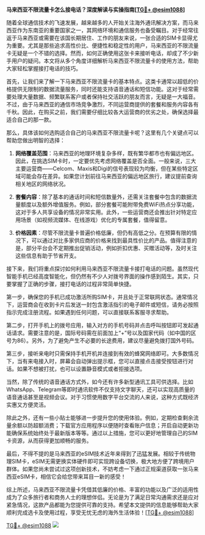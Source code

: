 **马来西亚不限流量卡怎么接电话？深度解读与实操指南[[TG💪+ @esim1088](https://t.me/s/esim1088)]**

随着全球通信技术的飞速发展，越来越多的人开始关注海外通讯解决方案，而马来西亚作为东南亚的重要国家之一，其网络环境和通信服务也备受瞩目。对于经常往返于马来西亚或需要在该国长期居住、工作的朋友来说，一张合适的SIM卡显得尤为重要。尤其是那些追求高性价比、便捷性和稳定性的用户，马来西亚的不限流量卡无疑是一个不错的选择。然而，如何正确使用这张卡来接听电话，却成了不少新手用户的疑问。本文将从多个角度详细解析马来西亚不限流量卡的使用方法，帮助大家轻松掌握接打电话的技巧。

首先，让我们来了解一下马来西亚不限流量卡的基本特点。这类卡通常以超低的价格提供无限制的数据流量服务，同时还能支持语音通话和短信功能。这对于经常需要处理大量数据、频繁联系客户或者保持社交活跃的朋友而言，无疑是一大福音。不过，由于马来西亚的通信市场竞争激烈，不同运营商提供的套餐和服务内容各有千秋。因此，在购买之前，我们需要仔细比较各大运营商的优劣之处，确保选择最适合自己的那一款。

那么，具体该如何选购适合自己的马来西亚不限流量卡呢？这里有几个关键点可以帮助您做出明智的选择：

1. **网络覆盖范围**：马来西亚的地理环境复杂多样，既有繁华都市也有偏远地区。因此，在挑选SIM卡时，一定要优先考虑网络覆盖是否全面。一般来说，三大主要运营商——Celcom、Maxis和Digi的信号表现较为均衡，但在某些特定区域可能会存在差异。如果您计划前往马来西亚的偏远地区旅行，建议提前查询相关地区的网络状况。

2. **套餐内容**：除了基本的通话时间和短信数量外，还需关注套餐中包含的数据流量额度以及额外增值服务。例如，部分套餐可能附带免费WiFi热点分享功能，这对于多人共享设备的情况非常实用。此外，一些运营商还会推出针对特定应用场景（如视频流媒体、在线游戏）优化的专属套餐，值得留意。

3. **价格因素**：尽管不限流量卡普遍价格低廉，但仍有高低之分。在预算有限的情况下，可以通过对比多家供应商的价格来找到最具性价比的产品。值得注意的是，部分平台会不定期推出促销活动，例如折扣优惠、买赠活动等，及时关注这些信息有助于节省开支。

接下来，我们将重点探讨如何利用马来西亚不限流量卡接打电话的问题。虽然现代智能手机已经高度智能化，但仍然有不少人对拨号界面的操作感到陌生。其实，只要掌握了正确的步骤，接打电话的过程非常简单快捷。

第一步，确保您的手机已成功激活所购SIM卡，并且处于正常联网状态。通常情况下，运营商会在收到卡片后发送一封包含激活指引的电子邮件或短信，请务必按照指示完成注册流程。如果遇到任何问题，可以直接联系客服寻求帮助。

第二步，打开手机上的拨号应用，输入对方的手机号码并点击呼叫按钮即可发起通话请求。需要注意的是，国际号码需在前面加上“+”号以及国家代码（如中国的区号为86）。另外，为了避免产生不必要的长途费用，建议尽量避免拨打国外号码。

第三步，接听来电时只需保持手机开机并连接到有效的蜂窝网络即可。大多数情况下，当有来电接入时，屏幕会自动弹出提示框，您可以直接点击接受按钮进行对话。如果不想被打扰，也可以设置静音模式或者拒接选项。

当然，除了传统的语音通话方式外，如今还有许多新型通讯工具可供选择。比如WhatsApp、Telegram等即时通讯软件不仅支持文字聊天，还可以实现高质量的语音通话甚至是视频会议。对于习惯使用数字平台交流的人来说，这种方式既经济实惠又方便灵活。

除此之外，还有一些小贴士能够进一步提升您的使用体验。例如，定期检查剩余流量余额以防超额消费；下载官方应用程序以便随时查看账户信息；开启自动更新功能确保系统始终处于最新版本等等。通过以上措施，您可以更好地管理自己的SIM卡资源，从而获得更加顺畅的服务。

最后，不得不提的是马来西亚的eSIM技术近年来得到了迅猛发展。相较于传统物理SIM卡，eSIM无需更换实体硬件即可实现跨设备切换，极大地方便了跨境用户群体。如果您尚未尝试过这项创新技术，不妨考虑一下通过正规渠道获取一张马来西亚eSIM卡，相信它会给您带来耳目一新的感受！

综上所述，马来西亚不限流量卡凭借其低廉的价格、丰富的功能以及广泛的适用性成为了众多旅行者和商务人士的理想伴侣。无论是为了满足日常沟通需求还是应对紧急情况，这款产品都能为您提供可靠的支持。希望本文提供的信息能够帮助大家顺利完成选卡及使用过程，享受无忧无虑的海外生活体验！[[TG💪+ @esim1088](https://t.me/s/esim1088)]

[TG💪+ @esim1088](https://t.me/s/esim1088) ![](https://i.postimg.cc/4NQfJmqS/Snipaste-2025-05-13-00-14-12.png)